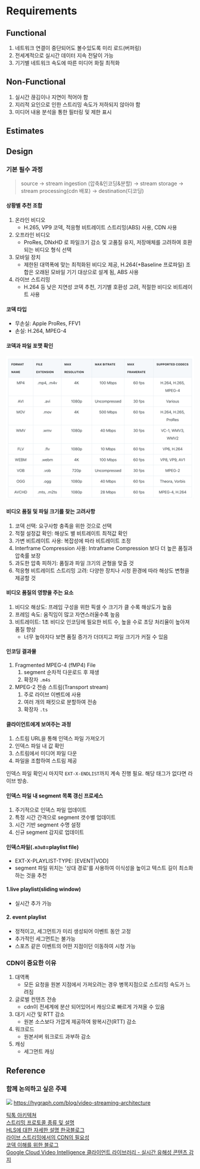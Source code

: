 # Requirements

## Functional

1. 네트워크 연결이 중단되어도 볼수있도록 미리 로드(버퍼링)
2. 전세계적으로 실시간 데이터 지속 전달이 가능
3. 기기별 네트워크 속도에 따른 미디어 화질 최적화

## Non-Functional

1. 실시간 끊김이나 지연이 적어야 함
2. 지리적 요인으로 인한 스트리밍 속도가 저하되지 않아야 함
3. 미디어 내용 분석을 통한 필터링 및 제한 표시

## Estimates

## Design

### 기본 필수 과정

> source -> stream ingestion (압축&인코딩&분할) -> stream storage -> stream processing(cdn 배포) -> destination(디코딩)

#### 상황별 추천 조합

1. 온라인 비디오
   - H.265, VP9 코덱, 적응형 비트레이트 스트리밍(ABS) 사용, CDN 사용
2. 오프라인 비디오
   - ProRes, DNxHD 로 파일크기 감소 및 고품질 유지, 저장매체를 고려하여 호환되는 비디오 형식 선택
3. 모바일 장치
   - 제한된 대역폭에 맞는 최적화된 비디오 제공, H.264(+Baseline 프로파일) 조합은 오래된 모바일 기기 대상으로 설계 됨, ABS 사용
4. 라이브 스트리밍
   - H.264 등 낮은 지연성 코덱 추천, 기기별 호환성 고려, 적절한 비디오 비트레이트 사용

#### 코덱 타입

- 무손실: Apple ProRes, FFV1
- 손실: H.264, MPEG-4

#### 코덱과 파일 포맷 확인

![파일 포맷 비교표](./file-format-with-codec.png)

#### 비디오 품질 및 파일 크기를 찾는 고려사항

1. 코덱 선택: 요구사항 충족을 위한 것으로 선택
2. 적절 설정값 확인: 해상도 별 비트레이트 최적값 확인
3. 가변 비트레이트 사용: 복잡성에 따라 비트레이트 조정
4. Interframe Compression 사용: Intraframe Compression 보다 더 높은 품질과 압축률 보장
5. 과도한 압축 피하기: 품질과 파일 크기의 균형을 맞출 것
6. 적응형 비트레이트 스트리밍 고려: 다양한 장치나 시청 환경에 따라 해상도 변형을 제공할 것

#### 비디오 품질의 영향을 주는 요소

1. 비디오 해상도: 프레임 구성을 위한 픽셀 수 크기가 클 수록 해상도가 높음
2. 프레임 속도: 움직임이 많고 자연스러울수록 높음
3. 비트레이트: 1초 비디오 인코딩에 필요한 비트 수, 높을 수로 초당 처리율이 높아져 품질 향상
   - 너무 높아지다 보면 품질 증가가 더뎌지고 파일 크기가 커질 수 있음

#### 인코딩 결과물

1. Fragmented MPEG-4 (fMP4) File
   1. segment 순차적 다운로드 후 재생
   2. 확장자 `.m4s`
2. MPEG-2 전송 스트림(Transport stream)
   1. 주로 라이브 이벤트에 사용
   2. 여러 개의 패킷으로 분할하여 전송
   3. 확장자 `.ts`

#### 클라이언트에게 보여주는 과정

1. 스트림 URL을 통해 인덱스 파일 가져오기
2. 인덱스 파일 내 값 확인
3. 스트림에서 미디어 파일 다운
4. 파일을 조합하여 스트림 제공

인덱스 파일 확인시 마지막 `EXT-X-ENDLIST`까지 계속 진행 필요. 해당 태그가 없다면 라이브 방송.

#### 인덱스 파일 내 segment 목록 갱신 프로세스

1. 주기적으로 인덱스 파일 업데이트
2. 특정 시간 간격으로 segment 갯수별 업데이트
3. 시간 기반 segment 수명 설정
4. 신규 segment 감지로 업데이트

#### 인덱스파일(`.m3u8`=playlist file)

- EXT-X-PLAYLIST-TYPE: [EVENT|VOD]
- segment 파일 위치는 '상대 경로'를 사용하여 이식성을 높이고 텍스트 길이 최소화 하는 것을 추천

#### 1.live playlist(sliding window)

- 실시간 추가 가능

#### 2. event playlist

- 정적이고, 세그먼트가 미리 생성되어 이벤트 동안 고정
- 추가적인 세그먼트는 불가능
- 스포츠 같은 이벤트의 어떤 지점이던 이동하여 시청 가능

### CDN이 중요한 이유

1. 대역폭
   - 모든 요청을 원본 지점에서 가져오려는 경우 병목지점으로 스트리밍 속도가 느려짐
2. 글로벌 컨텐츠 전송
   - cdn이 전세계에 분산 되어있어서 캐싱으로 빠르게 가져올 수 있음
3. 대기 시간 및 RTT 감소
   - 원본 소스보다 가깝게 제공하여 왕복시간(RTT) 감소
4. 워크로드
   - 원본서버 워크로드 과부하 감소
5. 캐싱
   - 세그먼트 캐싱

## Reference

### 함께 논의하고 싶은 주제

![](https://i.imgur.com/AuphFOR.png)
https://hygraph.com/blog/video-streaming-architecture

[틱톡 아키텍쳐](https://www.techaheadcorp.com/blog/decoding-tiktok-system-design-architecture/)  
[스트리밍 프로토콜 종류 및 설명](https://www.dacast.com/blog/streaming-protocols/)  
[HLS에 대한 자세한 설명 한국블로그](https://medium.com/@hongseongho/introduction-to-hls-e7186f411a02)  
[라이브 스트리밍에서의 CDN의 필요성](https://www.cloudflare.com/ko-kr/learning/video/what-is-live-streaming/)  
[코덱 이해를 위한 블로그](https://imagekit.io/blog/video-encoding/)  
[Google Cloud Video Intelligence 클라이언트 라이브러리 - 실시간 유해성 콘텐츠 감지](https://cloud.google.com/video-intelligence/docs/analyze-safesearch?hl=ko#video_analyze_explicit_content-python)
